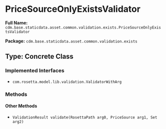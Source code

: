 # PriceSourceOnlyExistsValidator

**Full Name:** `cdm.base.staticdata.asset.common.validation.exists.PriceSourceOnlyExistsValidator`

**Package:** `cdm.base.staticdata.asset.common.validation.exists`

## Type: Concrete Class

### Implemented Interfaces

- `com.rosetta.model.lib.validation.ValidatorWithArg`

### Methods

#### Other Methods

- `ValidationResult validate(RosettaPath arg0, PriceSource arg1, Set arg2)`

